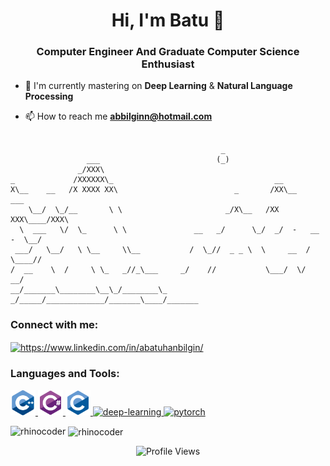 <a href="https://github.com/RhinoCoder" style="display: block; text-align: center;">
</a>

<h1 align="center">Hi, I'm Batu 🦕 </h1> 
<h3 align="center"> Computer Engineer And Graduate Computer Science Enthusiast</h3>

- 🔭 I'm currently mastering on **Deep Learning** & **Natural Language Processing**

- 📫 How to reach me **abbilginn@hotmail.com**

```text

                                               _
                 ___                          (_)
               _/XXX\
_             /XXXXXX\_                                    __
X\__    __   /X XXXX XX\                          _       /XX\__      ___
    \__/  \_/__       \ \                       _/X\__   /XX XXX\____/XXX\
  \  ___   \/  \_      \ \               __   _/      \_/  _/  -   __  -  \__/
 ___/   \__/   \ \__     \\__           /  \_//  _ _ \  \     __  /  \____//
/  __    \  /     \ \_   _//_\___     _/    //           \___/  \/     __/
__/_______\________\__\_/________\_ _/_____/_____________/_______\____/_______

```
<h3 align="left">Connect with me:</h3>
<p align="left">
<a href="https://www.linkedin.com/in/abatuhanbilgin/" target="blank">
    <img align="center" src="https://raw.githubusercontent.com/rahuldkjain/github-profile-readme-generator/master/src/images/icons/Social/linked-in-alt.svg" alt="https://www.linkedin.com/in/abatuhanbilgin/" height="30" width="40" />
</a>
</p>
<h3 align="left">Languages and Tools:</h3>
<p align="left">
    <a href="https://www.w3schools.com/cpp/" target="_blank" rel="noreferrer">
        <img src="https://raw.githubusercontent.com/devicons/devicon/master/icons/cplusplus/cplusplus-original.svg" alt="cplusplus" width="40" height="40"/>
    </a>
    <a href="https://www.w3schools.com/cs/" target="_blank" rel="noreferrer">
        <img src="https://raw.githubusercontent.com/devicons/devicon/master/icons/csharp/csharp-original.svg" alt="csharp" width="40" height="40"/>
    </a>
   </a>
    <a href="https://en.wikipedia.org/wiki/C_(programming_language)" target="_blank" rel="noreferrer">
        <img src="https://raw.githubusercontent.com/devicons/devicon/master/icons/c/c-original.svg" alt="c" width="40" height="40"/>
    </a>
     </a>
    <a href="https://www.tensorflow.org/" target="_blank" rel="noreferrer">
        <img src="https://www.vectorlogo.zone/logos/tensorflow/tensorflow-icon.svg" alt="deep-learning" width="40" height="40"/>
    </a>
    </a>
    <a href="https://pytorch.org/" target="_blank" rel="noreferrer">
        <img src="https://www.vectorlogo.zone/logos/pytorch/pytorch-icon.svg" alt="pytorch" width="40" height="40"/>
    </a>
</p>
<p><img align="left" src="https://github-readme-stats.vercel.app/api/top-langs?username=rhinocoder&show_icons=true&locale=en&layout=compact" alt="rhinocoder" /></p>
<p>&nbsp;<img align="center" src="https://github-readme-stats.vercel.app/api?username=rhinocoder&show_icons=true&locale=en" alt="rhinocoder" /></p>
<p align="center">
    <img src="https://komarev.com/ghpvc/?username=RhinoCoder&color=blue" alt="Profile Views"/>
</p>

